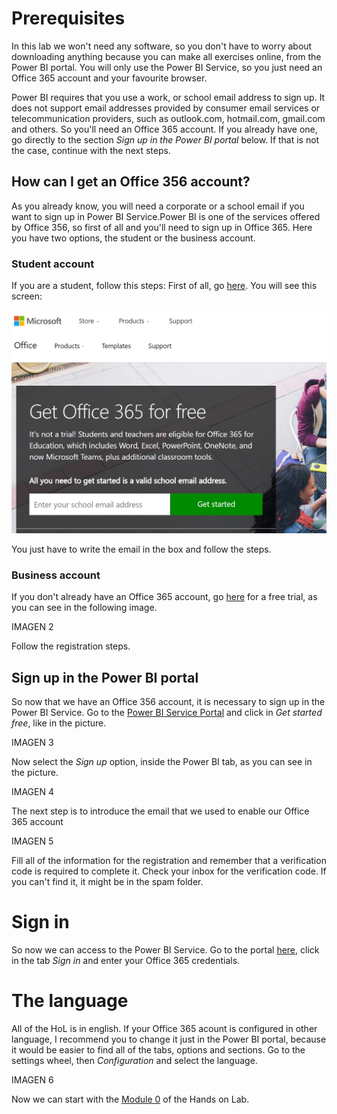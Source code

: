 # Prerequisites
In this lab we won't need any software, so you don't have to worry about downloading anything because you can make all exercises online, from the Power BI portal. You will only use the Power BI Service, so you just need an Office 365 account and your favourite browser.

Power BI requires that you use a work, or school email address to sign up. It does not support email addresses provided by consumer email services or telecommunication providers, such as outlook.com, hotmail.com, gmail.com and others. So you'll need an Office 365 account. If you already have one, go directly to the section *Sign up in the Power BI portal* below. If that is not the case, continue with the next steps.


## How can I get an Office 356 account?
As you already know, you will need a corporate or a school email if you want to sign up in Power BI Service.Power BI is one of the services offered by Office 356, so first of all and you'll need to sign up in Office 365. Here you have two options, the student or the business account.

### Student account
If you are a student, follow this steps:
First of all, go [here](https://signup.microsoft.com/signup/). You will see this screen:

 ![](/Prerequisites/Images/1.png)


You just have to write the email in the box and follow the steps.

### Business account
If you don't already have an Office 365 account, go [here](https://signup.microsoft.com/Signup?OfferId=8368ac6a-5797-4859-b2ec-4d32330277c9&dl=O365_BUSINESS&culture=en-US&country=ES&ali=1) for a free trial, as you can see in the following image.

IMAGEN 2

Follow the registration steps.

## Sign up in the Power BI portal
So now that we have an Office 356 account, it is necessary to sign up in the Power BI Service. Go to the [Power BI Service Portal](https://powerbi.microsoft.com/en-us/) and click in *Get started free*, like in the picture.

IMAGEN 3

Now select the *Sign up* option, inside the Power BI tab, as you can see in the picture.

IMAGEN 4

The next step is to introduce the email that we used to enable our Office 365 account

IMAGEN 5

Fill all of the information for the registration and remember that a verification code is required to complete it. Check your inbox for the verification code. If you can't find it, it might be in the spam folder.

# Sign in
So now we can access to the Power BI Service. Go to the portal [here](https://powerbi.microsoft.com/en-us/), click in the tab *Sign in* and enter your Office 365 credentials.

# The language
All of the HoL is in english. If your Office 365 acount is configured in other language, I recommend you to change it just in the Power BI portal, because it would be easier to find all of the tabs, options and sections. Go to the settings wheel, then *Configuration* and select the language.

IMAGEN 6

Now we can start with the [Module 0](https://github.com/daorti/PowerBIWorkshop/tree/master/Module%200%20-%20Exploring%20the%20portal) of the Hands on Lab.
